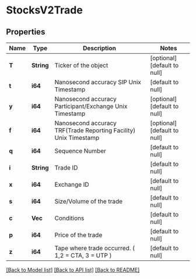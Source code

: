 # StocksV2Trade

## Properties
Name | Type | Description | Notes
------------ | ------------- | ------------- | -------------
**T** | **String** | Ticker of the object | [optional] [default to null]
**t** | **i64** | Nanosecond accuracy SIP Unix Timestamp | [default to null]
**y** | **i64** | Nanosecond accuracy Participant/Exchange Unix Timestamp | [optional] [default to null]
**f** | **i64** | Nanosecond accuracy TRF(Trade Reporting Facility) Unix Timestamp | [optional] [default to null]
**q** | **i64** | Sequence Number | [default to null]
**i** | **String** | Trade ID | [default to null]
**x** | **i64** | Exchange ID | [default to null]
**s** | **i64** | Size/Volume of the trade | [default to null]
**c** | **Vec<i64>** | Conditions | [default to null]
**p** | **i64** | Price of the trade | [default to null]
**z** | **i64** | Tape where trade occurred. ( 1,2 &#x3D; CTA, 3 &#x3D; UTP ) | [default to null]

[[Back to Model list]](../README.md#documentation-for-models) [[Back to API list]](../README.md#documentation-for-api-endpoints) [[Back to README]](../README.md)


